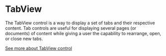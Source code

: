 ﻿# TabView

The TabView control is a way to display a set of tabs and their respective content. Tab controls are useful for displaying several pages (or documents) of content while giving a user the capability to rearrange, open, or close new tabs.

[See more about TabView control](https://docs.microsoft.com/en-us/windows/uwp/design/controls-and-patterns/tab-view)
